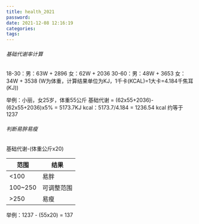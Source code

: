 ```yaml
---
title: health_2021
password: 
date: 2021-12-08 12:16:19
categories:
tags:
---
```

###### 基础代谢率计算

18-30：男：63W + 2896   女：62W + 2036
30-60：男：48W + 3653   女：34W + 3538
(W为体重，计算结果单位为KJ，1千卡(KCAL)=1大卡=4.184千焦耳(KJ))

举例：小丽，女25岁，体重55公斤
基础代谢 = (62x55+2036)-(62x55+2036)x5% = 5173.7KJ
kcal：5173.7/4.184 = 1236.54 kcal 约等于1237

###### 判断易胖易瘦
基础代谢-(体重公斤x20)

| 范围 | 结果 |
|---|---|
| <100 | 易胖 |
| 100~250 |可调整范围|
| >250 |易瘦|

举例：1237 - (55x20) = 137


